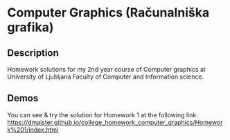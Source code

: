 # Computer Graphics (Računalniška grafika)

## Description
Homework solutions for my 2nd year course of Computer graphics at University of Ljubljana Faculty of Computer and Information science.

## Demos
You can see & try the solution for Homework 1 at the following link.  
https://dmajster.github.io/college_homework_computer_graphics/Homework%201/index.html
